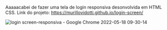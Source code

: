 Aaaaacabei de fazer uma tela de login responsiva desonvolvida em HTML CSS. Link do projeto: https://murillovidotti.github.io/login-screen/

![login screen-responsiva - Google Chrome 2022-05-18 09-30-14](https://user-images.githubusercontent.com/78566330/169039949-4c77bf96-a400-488c-b297-6214282fb13d.gif)
